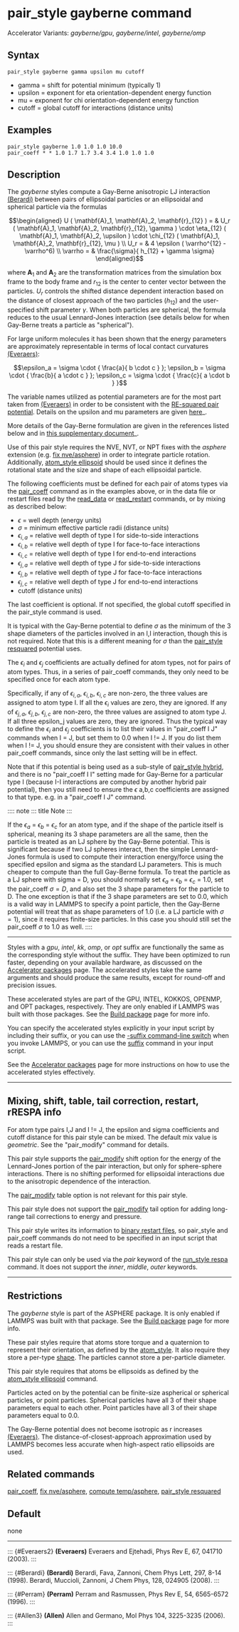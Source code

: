 # pair_style gayberne command

Accelerator Variants: *gayberne/gpu*, *gayberne/intel*, *gayberne/omp*

## Syntax

``` LAMMPS
pair_style gayberne gamma upsilon mu cutoff
```

-   gamma = shift for potential minimum (typically 1)
-   upsilon = exponent for eta orientation-dependent energy function
-   mu = exponent for chi orientation-dependent energy function
-   cutoff = global cutoff for interactions (distance units)

## Examples

``` LAMMPS
pair_style gayberne 1.0 1.0 1.0 10.0
pair_coeff * * 1.0 1.7 1.7 3.4 3.4 1.0 1.0 1.0
```

## Description

The *gayberne* styles compute a Gay-Berne anisotropic LJ interaction
[(Berardi)](Berardi) between pairs of ellipsoidal particles or an
ellipsoidal and spherical particle via the formulas

$$\begin{aligned}
U ( \mathbf{A}_1, \mathbf{A}_2, \mathbf{r}_{12} ) = & U_r (
\mathbf{A}_1, \mathbf{A}_2, \mathbf{r}_{12}, \gamma ) \cdot \eta_{12} (
\mathbf{A}_1, \mathbf{A}_2, \upsilon ) \cdot \chi_{12} ( \mathbf{A}_1,
\mathbf{A}_2, \mathbf{r}_{12}, \mu ) \\
U_r = & 4 \epsilon ( \varrho^{12} - \varrho^6) \\
\varrho = & \frac{\sigma}{ h_{12} + \gamma \sigma}
\end{aligned}$$

where $\mathbf{A}_1$ and $\mathbf{A}_2$ are the transformation matrices
from the simulation box frame to the body frame and $r_{12}$ is the
center to center vector between the particles. $U_r$ controls the
shifted distance dependent interaction based on the distance of closest
approach of the two particles ($h_{12}$) and the user-specified shift
parameter $\gamma$. When both particles are spherical, the formula
reduces to the usual Lennard-Jones interaction (see details below for
when Gay-Berne treats a particle as \"spherical\").

For large uniform molecules it has been shown that the energy parameters
are approximately representable in terms of local contact curvatures
[(Everaers)](Everaers2):

$$\epsilon_a = \sigma \cdot { \frac{a}{ b \cdot c } }; \epsilon_b =
\sigma \cdot { \frac{b}{ a \cdot c } }; \epsilon_c = \sigma \cdot {
\frac{c}{ a \cdot b } }$$

The variable names utilized as potential parameters are for the most
part taken from [(Everaers)](Everaers2) in order to be consistent with
the [RE-squared pair potential](pair_resquared). Details on the upsilon
and mu parameters are given [here](PDF/pair_resquared_extra.pdf)\_.

More details of the Gay-Berne formulation are given in the references
listed below and in [this supplementary
document](PDF/pair_gayberne_extra.pdf)\_.

Use of this pair style requires the NVE, NVT, or NPT fixes with the
*asphere* extension (e.g. [fix nve/asphere](fix_nve_asphere)) in order
to integrate particle rotation. Additionally, [atom_style
ellipsoid](atom_style) should be used since it defines the rotational
state and the size and shape of each ellipsoidal particle.

The following coefficients must be defined for each pair of atoms types
via the [pair_coeff](pair_coeff) command as in the examples above, or in
the data file or restart files read by the [read_data](read_data) or
[read_restart](read_restart) commands, or by mixing as described below:

-   $\epsilon$ = well depth (energy units)
-   $\sigma$ = minimum effective particle radii (distance units)
-   $\epsilon_{i,a}$ = relative well depth of type I for side-to-side
    interactions
-   $\epsilon_{i,b}$ = relative well depth of type I for face-to-face
    interactions
-   $\epsilon_{i,c}$ = relative well depth of type I for end-to-end
    interactions
-   $\epsilon_{j,a}$ = relative well depth of type J for side-to-side
    interactions
-   $\epsilon_{j,b}$ = relative well depth of type J for face-to-face
    interactions
-   $\epsilon_{j,c}$ = relative well depth of type J for end-to-end
    interactions
-   cutoff (distance units)

The last coefficient is optional. If not specified, the global cutoff
specified in the pair_style command is used.

It is typical with the Gay-Berne potential to define $\sigma$ as the
minimum of the 3 shape diameters of the particles involved in an I,I
interaction, though this is not required. Note that this is a different
meaning for $\sigma$ than the [pair_style resquared](pair_resquared)
potential uses.

The $\epsilon_i$ and $\epsilon_j$ coefficients are actually defined for
atom types, not for pairs of atom types. Thus, in a series of pair_coeff
commands, they only need to be specified once for each atom type.

Specifically, if any of $\epsilon_{i,a}$, $\epsilon_{i,b}$,
$\epsilon_{i,c}$ are non-zero, the three values are assigned to atom
type I. If all the $\epsilon_i$ values are zero, they are ignored. If
any of $\epsilon_{j,a}$, $\epsilon_{j,b}$, $\epsilon_{j,c}$ are
non-zero, the three values are assigned to atom type J. If all three
epsilon_j values are zero, they are ignored. Thus the typical way to
define the $\epsilon_i$ and $\epsilon_j$ coefficients is to list their
values in \"pair_coeff I J\" commands when I = J, but set them to 0.0
when I != J. If you do list them when I != J, you should ensure they are
consistent with their values in other pair_coeff commands, since only
the last setting will be in effect.

Note that if this potential is being used as a sub-style of [pair_style
hybrid](pair_hybrid), and there is no \"pair_coeff I I\" setting made
for Gay-Berne for a particular type I (because I-I interactions are
computed by another hybrid pair potential), then you still need to
ensure the $\epsilon$ a,b,c coefficients are assigned to that type. e.g.
in a \"pair_coeff I J\" command.

:::: note
::: title
Note
:::

If the $\epsilon_{a}$ = $\epsilon_{b}$ = $\epsilon_{c}$ for an atom
type, and if the shape of the particle itself is spherical, meaning its
3 shape parameters are all the same, then the particle is treated as an
LJ sphere by the Gay-Berne potential. This is significant because if two
LJ spheres interact, then the simple Lennard-Jones formula is used to
compute their interaction energy/force using the specified epsilon and
sigma as the standard LJ parameters. This is much cheaper to compute
than the full Gay-Berne formula. To treat the particle as a LJ sphere
with sigma = D, you should normally set $\epsilon_{a}$ = $\epsilon_{b}$
= $\epsilon_{c}$ = 1.0, set the pair_coeff $\sigma = D$, and also set
the 3 shape parameters for the particle to D. The one exception is that
if the 3 shape parameters are set to 0.0, which is a valid way in LAMMPS
to specify a point particle, then the Gay-Berne potential will treat
that as shape parameters of 1.0 (i.e. a LJ particle with $\sigma = 1$),
since it requires finite-size particles. In this case you should still
set the pair_coeff $\sigma$ to 1.0 as well.
::::

------------------------------------------------------------------------

Styles with a *gpu*, *intel*, *kk*, *omp*, or *opt* suffix are
functionally the same as the corresponding style without the suffix.
They have been optimized to run faster, depending on your available
hardware, as discussed on the [Accelerator packages](Speed_packages)
page. The accelerated styles take the same arguments and should produce
the same results, except for round-off and precision issues.

These accelerated styles are part of the GPU, INTEL, KOKKOS, OPENMP, and
OPT packages, respectively. They are only enabled if LAMMPS was built
with those packages. See the [Build package](Build_package) page for
more info.

You can specify the accelerated styles explicitly in your input script
by including their suffix, or you can use the [-suffix command-line
switch](Run_options) when you invoke LAMMPS, or you can use the
[suffix](suffix) command in your input script.

See the [Accelerator packages](Speed_packages) page for more
instructions on how to use the accelerated styles effectively.

------------------------------------------------------------------------

## Mixing, shift, table, tail correction, restart, rRESPA info

For atom type pairs I,J and I != J, the epsilon and sigma coefficients
and cutoff distance for this pair style can be mixed. The default mix
value is *geometric*. See the \"pair_modify\" command for details.

This pair style supports the [pair_modify](pair_modify) shift option for
the energy of the Lennard-Jones portion of the pair interaction, but
only for sphere-sphere interactions. There is no shifting performed for
ellipsoidal interactions due to the anisotropic dependence of the
interaction.

The [pair_modify](pair_modify) table option is not relevant for this
pair style.

This pair style does not support the [pair_modify](pair_modify) tail
option for adding long-range tail corrections to energy and pressure.

This pair style writes its information to [binary restart
files](restart), so pair_style and pair_coeff commands do not need to be
specified in an input script that reads a restart file.

This pair style can only be used via the *pair* keyword of the
[run_style respa](run_style) command. It does not support the *inner*,
*middle*, *outer* keywords.

------------------------------------------------------------------------

## Restrictions

The *gayberne* style is part of the ASPHERE package. It is only enabled
if LAMMPS was built with that package. See the [Build
package](Build_package) page for more info.

These pair styles require that atoms store torque and a quaternion to
represent their orientation, as defined by the [atom_style](atom_style).
It also require they store a per-type [shape](set). The particles cannot
store a per-particle diameter.

This pair style requires that atoms be ellipsoids as defined by the
[atom_style ellipsoid](atom_style) command.

Particles acted on by the potential can be finite-size aspherical or
spherical particles, or point particles. Spherical particles have all 3
of their shape parameters equal to each other. Point particles have all
3 of their shape parameters equal to 0.0.

The Gay-Berne potential does not become isotropic as r increases
[(Everaers)](Everaers2). The distance-of-closest-approach approximation
used by LAMMPS becomes less accurate when high-aspect ratio ellipsoids
are used.

## Related commands

[pair_coeff](pair_coeff), [fix nve/asphere](fix_nve_asphere), [compute
temp/asphere](compute_temp_asphere), [pair_style
resquared](pair_resquared)

## Default

none

------------------------------------------------------------------------

::: {#Everaers2}
**(Everaers)** Everaers and Ejtehadi, Phys Rev E, 67, 041710 (2003).
:::

::: {#Berardi}
**(Berardi)** Berardi, Fava, Zannoni, Chem Phys Lett, 297, 8-14 (1998).
Berardi, Muccioli, Zannoni, J Chem Phys, 128, 024905 (2008).
:::

::: {#Perram}
**(Perram)** Perram and Rasmussen, Phys Rev E, 54, 6565-6572 (1996).
:::

::: {#Allen3}
**(Allen)** Allen and Germano, Mol Phys 104, 3225-3235 (2006).
:::
